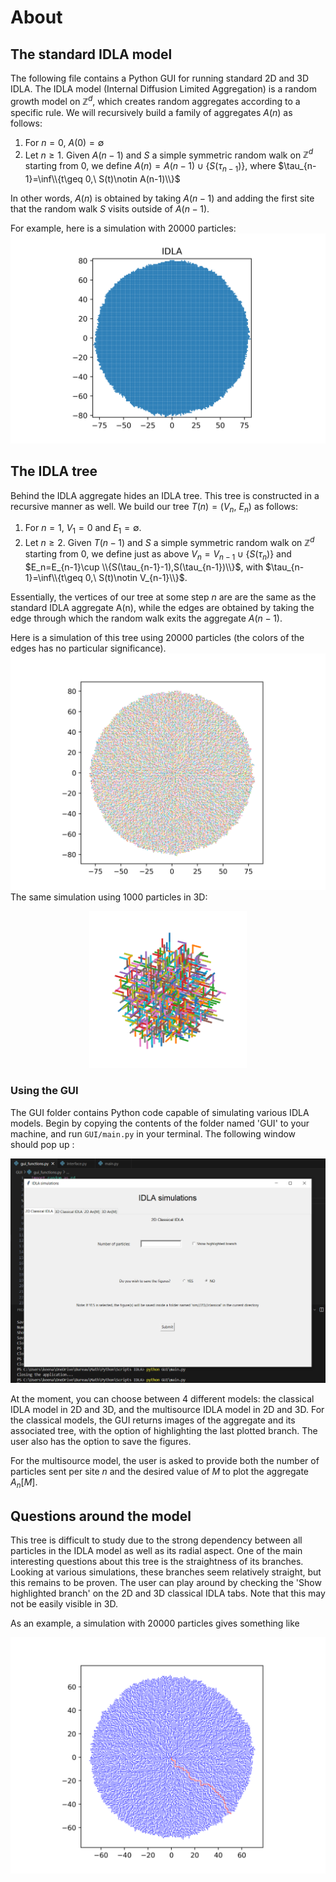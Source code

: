 # About
## The standard IDLA model
The following file contains a Python GUI for running standard 2D and 3D IDLA. The IDLA model (Internal Diffusion Limited Aggregation) is a random growth model on $\mathbb{Z}^d$, which creates 
random aggregates according to a specific rule.
We will recursively build a family of aggregates $A(n)$ as follows:
1. For $n=0,\ A(0)=\emptyset$
2. Let $n\geq 1$. Given $A(n-1)$ and $S$ a simple symmetric random walk on $\mathbb{Z}^d$ starting from $0$, we define
			$A(n)=A(n-1)\cup \{S(\tau_{n-1})\}$, where $\tau_{n-1}=\inf\\{t\geq 0,\ S(t)\notin A(n-1)\\}$

In other words, $A(n)$ is obtained by taking $A(n-1)$ and adding the first site that the random walk $S$ visits outside of $A(n-1)$.

For example, here is a simulation with 20000 particles:
![My Image](data/github_readme/IDLA_20000.png)

## The IDLA tree

Behind the IDLA aggregate hides an IDLA tree. This tree is constructed in a recursive manner as well. We build our tree $T(n)=(V_n,\ E_n)$ as follows:
1. For $n=1,\ V_1=0$ and $E_1=\emptyset$.
2. Let $n\geq 2$. Given $T(n-1)$ and $S$ a simple symmetric random walk on $\mathbb{Z}^d$ starting from $0$, we define just as above $V_n=V_{n-1}\cup \{S(\tau_n)\}$ and
$E_n=E_{n-1}\cup \\{S(\tau_{n-1}-1),S(\tau_{n-1})\\}$, with $\tau_{n-1}=\inf\\{t\geq 0,\ S(t)\notin V_{n-1}\\}$.

Essentially, the vertices of our tree at some step $n$ are are the same as the standard IDLA aggregate A(n), while the edges are obtained by taking the edge through which the random walk exits the aggregate $A(n-1)$.

Here is a simulation of this tree using 20000 particles (the colors of the edges has no particular significance).
![My Image](data/github_readme/IDLA_tree_20000.png)
The same simulation using 1000 particles in 3D:
<p align="center">
	<img src=data/github_readme/IDLA_tree_3D_1.png width=50% height=50%>
</p>

### Using the GUI
The GUI folder contains Python code capable of simulating various IDLA models. Begin by copying the contents of the folder named 'GUI' to your machine, and run ```GUI/main.py``` in your terminal.
The following window should pop up :

![My Image](data/github_readme/gui_capture.PNG)

At the moment, you can choose between 4 different models: the classical IDLA model in 2D and 3D, and the multisource IDLA model in 2D and 3D.
For the classical models, the GUI returns images of the aggregate and its associated tree, with the option of highlighting the last plotted branch. 
The user also has the option to save the figures.

For the multisource model, the user is asked to provide both the number of particles sent per site $n$ and the desired value of $M$ to plot the aggregate $A_n[M]$.


<!-- In order to simulate the IDLA tree in dimension 2, run the code and enter the following into the console. Remember to specify how many particles you wish to send as the main argument of `idla()`.

```python
A=idla(%number of particles to send%)[1] #store edges into variable A
for i in range(len(A)):
    xline=[A[i][0][0],A[i][1][0]] 
    yline=[A[i][0][1],A[i][1][1]]
    plt.plot(xline,yline,linewidth=2) #play with linewidth to get prettier graphics
    plt.axis('square')
plt.show()
```

Similarly for dimension 3:

```python
A=idla3(%number of particles to send%)[1] #store edges into variable A
ax=plt.axes(projection="3d")
ax.set_box_aspect([1,1,1])
for i in range(len(A)):
    xline=[A[i][0][0],A[i][1][0]]
    yline=[A[i][0][1],A[i][1][1]]
    zline=[A[i][0][2],A[i][1][2]]
    ax.plot(xline,yline,zline,linewidth=2) #play with linewidth to get prettier graphics
plt.axis('off')
plt.show()
``` -->
## Questions around the model

This tree is difficult to study due to the strong dependency between all particles in the IDLA model as well as its radial aspect. One of the main interesting questions about this tree is the straightness of its branches. 
Looking at various simulations, these branches seem relatively straight, but this remains to be proven. 
The user can play around by checking the 'Show highlighted branch' on the 2D and 3D classical IDLA tabs. Note that this may not be easily visible in 3D.

<!-- This is available in the 2-dimensional setting as well as the 3-dimensional setting, and can be obtained by running the following functions in the console:
```python
branchplot(n)
branchplot3d(n)
```
In both functions, $n$ is the number of particles sent from the origin. -->

As an example, a simulation with 20000 particles gives something like

![My Image](data/github_readme/branchtest6.png)
